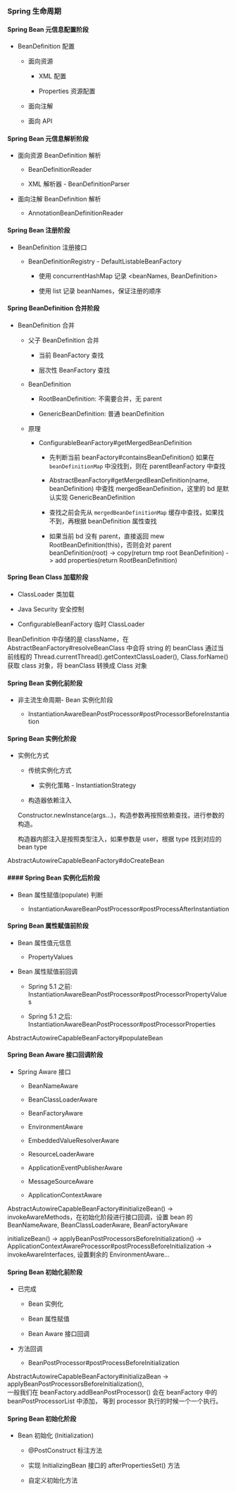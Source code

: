 
### Spring 生命周期

#### Spring Bean 元信息配置阶段

* BeanDefinition 配置

    * 面向资源
    
        * XML 配置
        
        * Properties 资源配置
        
    * 面向注解
    
    * 面向 API
    
    
#### Spring Bean 元信息解析阶段

* 面向资源 BeanDefinition 解析

    * BeanDefinitionReader
    
    * XML 解析器 - BeanDefinitionParser
    
* 面向注解 BeanDefinition 解析

    * AnnotationBeanDefinitionReader
    
    
#### Spring Bean 注册阶段

* BeanDefinition 注册接口

    * BeanDefinitionRegistry - DefaultListableBeanFactory
    
        * 使用 concurrentHashMap 记录 <beanNames, BeanDefinition>
        
        * 使用 list 记录 beanNames，保证注册的顺序
        

#### Spring BeanDefinition 合并阶段

* BeanDefinition 合并

    * 父子 BeanDefinition 合并
    
        * 当前 BeanFactory 查找
        
        * 层次性 BeanFactory 查找
    
    * BeanDefinition 
    
        * RootBeanDefinition: 不需要合并，无 parent
        
        * GenericBeanDefinition: 普通 beanDefinition
            
    * 原理
    
        * ConfigurableBeanFactory#getMergedBeanDefinition
        
            * 先判断当前 beanFactory#containsBeanDefinition() 如果在 `beanDefinitionMap` 中没找到，则在 parentBeanFactory 中查找
            
            * AbstractBeanFactory#getMergedBeanDefinition(name, beanDefinition) 中查找 mergedBeanDefinition，这里的 bd 是默认实现 GenericBeanDefinition
            
            * 查找之前会先从 `mergedBeanDefinitionMap` 缓存中查找，如果找不到，再根据 beanDefinition 属性查找
            
            * 如果当前 bd 没有 parent，直接返回 mew RootBeanDefinition(this)，否则会对 parent beanDefinition(root) -> copy(return tmp root BeanDefinition) -> add properties(return RootBeanDefinition)



#### Spring Bean Class 加载阶段

* ClassLoader 类加载
    
* Java Security 安全控制
    
* ConfigurableBeanFactory 临时 ClassLoader      
    

BeanDefinition 中存储的是 className，在 AbstractBeanFactory#resolveBeanClass 中会将 string 的 beanClass 通过当前线程的 
Thread.currentThread().getContextClassLoader(), Class.forName() 获取 class 对象，将 beanClass 转换成 Class 对象

#### Spring Bean 实例化前阶段

* 非主流生命周期- Bean 实例化阶段

    * InstantiationAwareBeanPostProcessor#postProcessorBeforeInstantiation


#### Spring Bean 实例化阶段

* 实例化方式

    * 传统实例化方式
    
        * 实例化策略 - InstantiationStrategy
        
    * 构造器依赖注入
    
    Constructor.newInstance(args...)，构造参数再按照依赖查找，进行参数的构造。
    
    构造器内部注入是按照类型注入，如果参数是 user，根据 type 找到对应的 bean type
    
AbstractAutowireCapableBeanFactory#doCreateBean


#### #### Spring Bean 实例化后阶段

* Bean 属性赋值(populate) 判断

    * InstantiationAwareBeanPostProcessor#postProcessAfterInstantiation
    

#### Spring Bean 属性赋值前阶段

* Bean 属性值元信息 

    * PropertyValues
      
* Bean 属性赋值前回调

    * Spring 5.1 之前: InstantiationAwareBeanPostProcessor#postProcessorPropertyValues
    
    * Spring 5.1 之后: InstantiationAwareBeanPostProcessor#postProcessorProperties 
    
AbstractAutowireCapableBeanFactory#populateBean


#### Spring Bean Aware 接口回调阶段

* Spring Aware 接口

    * BeanNameAware
    
    * BeanClassLoaderAware
    
    * BeanFactoryAware
    
    * EnvironmentAware
    
    * EmbeddedValueResolverAware
    
    * ResourceLoaderAware
    
    * ApplicationEventPublisherAware
    
    * MessageSourceAware
    
    * ApplicationContextAware
    

AbstractAutowireCapableBeanFactory#initializeBean() -> invokeAwareMethods，在初始化阶段进行接口回调，设置 bean 的 BeanNameAware,
BeanClassLoaderAware, BeanFactoryAware

initializeBean() -> applyBeanPostProcessorsBeforeInitialization() -> ApplicationContextAwareProcessor#postProcessBeforeInitialization -> invokeAwareInterfaces, 
设置剩余的 EnvironmentAware...


#### Spring Bean 初始化前阶段

* 已完成

    * Bean 实例化
    
    * Bean 属性赋值
    
    * Bean Aware 接口回调
    
* 方法回调

    * BeanPostProcessor#postProcessBeforeInitialization
    
AbstractAutowireCapableBeanFactory#initializaBean -> applyBeanPostProcessorsBeforeInitialization(),  
一般我们在 beanFactory.addBeanPostProcessor() 会在 beanFactory 中的 beanPostProcessorList 中添加，
等到 processor 执行的时候一个一个执行。


#### Spring Bean 初始化阶段

* Bean 初始化 (Initialization)

    * @PostConstruct 标注方法
    
    * 实现 InitializingBean 接口的 afterPropertiesSet() 方法
    
    * 自定义初始化方法